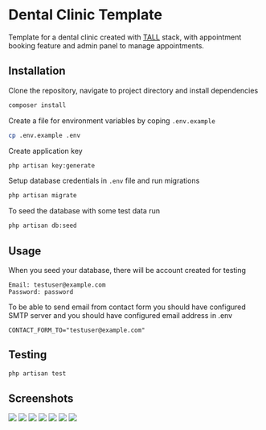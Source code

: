 # Dental Clinic Template
<p>Template for a dental clinic created with <a href="https://tallstack.dev/" target="_blank">TALL</a> stack, with appointment booking feature and admin panel to manage appointments.

## Installation
Clone the repository, navigate to project directory and install dependencies
```bash
composer install
```
  
Create a file for environment variables by coping `.env.example`
```bash
cp .env.example .env
```

Create application key
```bash
php artisan key:generate
```

Setup database credentials in `.env` file and run migrations
```bash
php artisan migrate
```

To seed the database with some test data run
```bash
php artisan db:seed
```
## Usage
When you seed your database, there will be account created for testing
  
```
Email: testuser@example.com
Password: password
```
To be able to send email from contact form you should have configured SMTP server and you should have configured email address in .env
```
CONTACT_FORM_TO="testuser@example.com"
```
## Testing
```bash
php artisan test
```
## Screenshots
<img src="https://user-images.githubusercontent.com/23532087/159754634-a361b55a-a322-4132-9866-8febd516ae85.png">
<img src="https://user-images.githubusercontent.com/23532087/159754801-6935fe9b-e5e8-441b-b912-971a760c0000.png">
<img src="https://user-images.githubusercontent.com/23532087/159754724-f2929e6f-9393-4a86-82d8-2d494cdd2ffe.png">
<img src="https://user-images.githubusercontent.com/23532087/159754898-cfe1d178-394c-4080-b3ea-9627ee7c9271.png">
<img src="https://user-images.githubusercontent.com/23532087/159755601-0bdf158b-cad2-4fa9-8a4d-ff58388e4aaa.png">
<img src="https://user-images.githubusercontent.com/23532087/159755004-ca9c408e-e69e-4c2a-923e-399795f4af01.png">
<img src="https://user-images.githubusercontent.com/23532087/159755064-26332c1d-9a94-4c79-b157-765d87a2a428.png">
